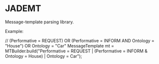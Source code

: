 JADEMT
======

Message-template parsing library.

Example:

// (Performative = REQUEST) OR (Performative = INFORM AND Ontology = "House") OR Ontology = "Car"
MessageTemplate mt = MTBuilder.build("Performative = REQUEST | (Performative = INFORM & Ontology = House) | Ontology = Car");
